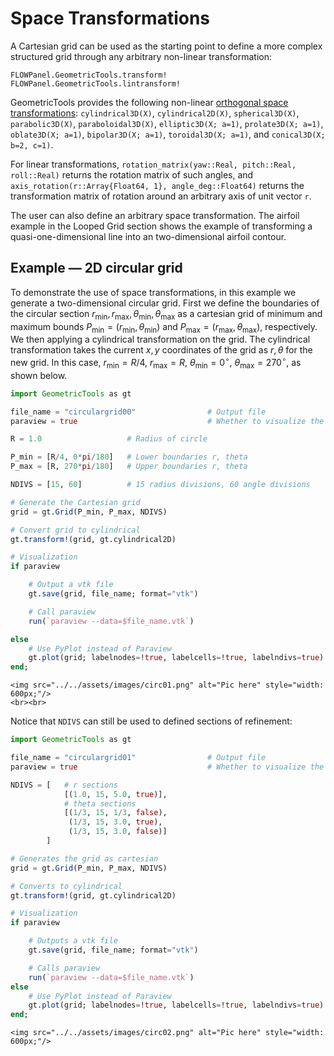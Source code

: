 # Space Transformations

A Cartesian grid can be used as the starting point to define a more complex structured grid through any arbitrary non-linear transformation:

```@docs
FLOWPanel.GeometricTools.transform!
FLOWPanel.GeometricTools.lintransform!
```
GeometricTools provides the following non-linear [orthogonal space transformations](https://en.wikipedia.org/wiki/Orthogonal_coordinates): `cylindrical3D(X)`, `cylindrical2D(X)`, `spherical3D(X)`, `parabolic3D(X)`, `paraboloidal3D(X)`, `elliptic3D(X; a=1)`, `prolate3D(X; a=1)`, `oblate3D(X; a=1)`, `bipolar3D(X; a=1)`, `toroidal3D(X; a=1)`, and `conical3D(X; b=2, c=1)`.

For linear transformations, `rotation_matrix(yaw::Real, pitch::Real, roll::Real)` returns the rotation matrix of such angles, and `axis_rotation(r::Array{Float64, 1}, angle_deg::Float64)` returns the transformation matrix of rotation around an arbitrary axis of unit vector `r`.

The user can also define an arbitrary space transformation. The airfoil example in the Looped Grid section shows the example of transforming a quasi-one-dimensional line into an two-dimensional airfoil contour.

## Example — 2D circular grid

To demonstrate the use of space transformations, in this example we generate a two-dimensional circular grid.
First we define the boundaries of the circular section $r_\text{min}, r_\text{max}, \theta_\text{min}, \theta_\text{max}$ as a cartesian grid of minimum and maximum bounds $P_\text{min}=(r_\text{min}, \theta_\text{min})$ and $P_\text{max}=(r_\text{max}, \theta_\text{max})$, respectively.
We then applying a cylindrical transformation on the grid.
The cylindrical transformation takes the current $x,y$ coordinates of the grid as $r,\theta$ for the new grid. In this case, $r_\text{min}=R/4$, $r_\text{max}=R$, $\theta_\text{min}=0^\circ$, $\theta_\text{max}=270^\circ$, as shown below.

```julia
import GeometricTools as gt

file_name = "circulargrid00"                # Output file
paraview = true                             # Whether to visualize the grid in Paraview

R = 1.0                   # Radius of circle

P_min = [R/4, 0*pi/180]   # Lower boundaries r, theta
P_max = [R, 270*pi/180]   # Upper boundaries r, theta

NDIVS = [15, 60]          # 15 radius divisions, 60 angle divisions

# Generate the Cartesian grid
grid = gt.Grid(P_min, P_max, NDIVS)

# Convert grid to cylindrical
gt.transform!(grid, gt.cylindrical2D)

# Visualization
if paraview

    # Output a vtk file
    gt.save(grid, file_name; format="vtk")

    # Call paraview
    run(`paraview --data=$file_name.vtk`)

else
    # Use PyPlot instead of Paraview
    gt.plot(grid; labelnodes=!true, labelcells=!true, labelndivs=true)
end;
```
```@raw html
<img src="../../assets/images/circ01.png" alt="Pic here" style="width: 600px;"/>
<br><br>
```

Notice that `NDIVS` can still be used to defined sections of refinement:
```julia
import GeometricTools as gt

file_name = "circulargrid01"                # Output file
paraview = true                             # Whether to visualize the grid in Paraview

NDIVS = [   # r sections
            [(1.0, 15, 5.0, true)],
            # theta sections
            [(1/3, 15, 1/3, false),
             (1/3, 15, 3.0, true),
             (1/3, 15, 3.0, false)]
        ]

# Generates the grid as cartesian
grid = gt.Grid(P_min, P_max, NDIVS)

# Converts to cylindrical
gt.transform!(grid, gt.cylindrical2D)

# Visualization
if paraview

    # Outputs a vtk file
    gt.save(grid, file_name; format="vtk")

    # Calls paraview
    run(`paraview --data=$file_name.vtk`)
else
    # Use PyPlot instead of Paraview
    gt.plot(grid; labelnodes=!true, labelcells=!true, labelndivs=true)
end;
```
```@raw html
<img src="../../assets/images/circ02.png" alt="Pic here" style="width: 600px;"/>
```

